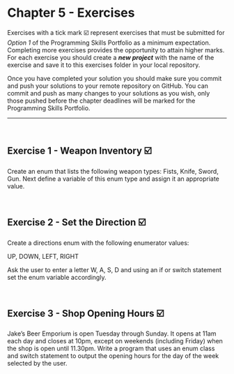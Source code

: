 # Chapter 5 - Exercises

Exercises with a tick mark :ballot_box_with_check: represent exercises that must be submitted for *Option 1* of the Programming Skills Portfolio as a minimum expectation. Completing more exercises provides the opportunity to attain higher marks. For each exercise you should create a _**new project**_ with the name of the exercise and save it to this exercises folder in your local repository.

Once you have completed your solution you should make sure you commit and push your solutions to your remote repository on GitHub. You can commit and push as many changes to your solutions as you wish, only those pushed before the chapter deadlines will be marked for the Programming Skills Portfolio.

---
&nbsp;

## Exercise 1 - Weapon Inventory :ballot_box_with_check:

Create an enum that lists the following weapon types: Fists, Knife, Sword, Gun. Next define a variable of this enum type and assign it an appropriate value.

&nbsp;
&nbsp;

## Exercise 2 - Set the Direction :ballot_box_with_check:

Create a directions enum with the following enumerator values:

UP, DOWN, LEFT, RIGHT

Ask the user to enter a letter W, A, S, D and using an if or switch statement set the enum variable accordingly.

&nbsp;
&nbsp;

## Exercise 3 - Shop Opening Hours :ballot_box_with_check:

Jake’s Beer Emporium is open Tuesday through Sunday. It opens at 11am each day and closes at 10pm, except on weekends (including Friday) when the shop is open until 11.30pm. Write a program that uses an enum class and switch statement to output the opening hours for the day of the week selected by the user.
